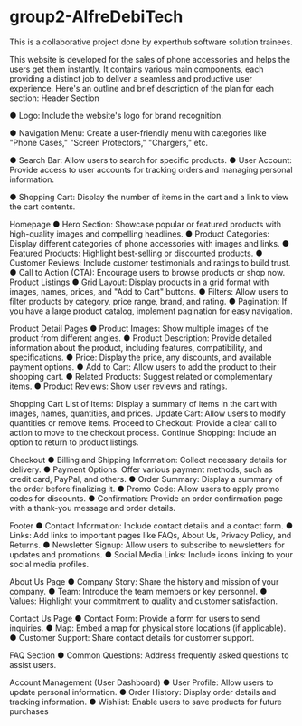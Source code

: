 # group2-AlfreDebiTech
This is a collaborative project done by experthub software solution trainees.

This website is
developed for the sales of phone accessories and helps the users get them instantly.
It contains various main components, each providing a distinct job to deliver a
seamless and productive user experience. Here's an outline and brief description of the
plan for each section:
Header Section

● Logo: Include the website's logo for brand recognition.

● Navigation Menu: Create a user-friendly menu with categories like "Phone
Cases," "Screen Protectors," "Chargers," etc.

● Search Bar: Allow users to search for specific products.
● User Account: Provide access to user accounts for tracking orders and
managing personal information.

● Shopping Cart: Display the number of items in the cart and a link to view the
cart contents.

Homepage
● Hero Section: Showcase popular or featured products with high-quality images
and compelling headlines.
● Product Categories: Display different categories of phone accessories with
images and links.
● Featured Products: Highlight best-selling or discounted products.
● Customer Reviews: Include customer testimonials and ratings to build trust.
● Call to Action (CTA): Encourage users to browse products or shop now.
Product Listings
● Grid Layout: Display products in a grid format with images, names, prices, and
"Add to Cart" buttons.
● Filters: Allow users to filter products by category, price range, brand, and rating.
● Pagination: If you have a large product catalog, implement pagination for easy
navigation.

Product Detail Pages
● Product Images: Show multiple images of the product from different angles.
● Product Description: Provide detailed information about the product, including
features, compatibility, and specifications.
● Price: Display the price, any discounts, and available payment options.
● Add to Cart: Allow users to add the product to their shopping cart.
● Related Products: Suggest related or complementary items.
● Product Reviews: Show user reviews and ratings.

Shopping Cart
List of Items: Display a summary of items in the cart with images, names, quantities,
and prices.
Update Cart: Allow users to modify quantities or remove items.
Proceed to Checkout: Provide a clear call to action to move to the checkout process.
Continue Shopping: Include an option to return to product listings.

Checkout
● Billing and Shipping Information: Collect necessary details for delivery.
● Payment Options: Offer various payment methods, such as credit card, PayPal,
and others.
● Order Summary: Display a summary of the order before finalizing it.
● Promo Code: Allow users to apply promo codes for discounts.
● Confirmation: Provide an order confirmation page with a thank-you message
and order details.

Footer
● Contact Information: Include contact details and a contact form.
● Links: Add links to important pages like FAQs, About Us, Privacy Policy, and
Returns.
● Newsletter Signup: Allow users to subscribe to newsletters for updates and
promotions.
● Social Media Links: Include icons linking to your social media profiles.

About Us Page
● Company Story: Share the history and mission of your company.
● Team: Introduce the team members or key personnel.
● Values: Highlight your commitment to quality and customer satisfaction.

Contact Us Page
● Contact Form: Provide a form for users to send inquiries.
● Map: Embed a map for physical store locations (if applicable).
● Customer Support: Share contact details for customer support.

FAQ Section
● Common Questions: Address frequently asked questions to assist users.

Account Management (User Dashboard)
● User Profile: Allow users to update personal information.
● Order History: Display order details and tracking information.
● Wishlist: Enable users to save products for future purchases
